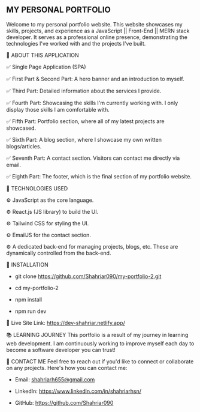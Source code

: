 ## MY PERSONAL PORTFOLIO

Welcome to my personal portfolio website. This website showcases my skills, projects, and experience as a JavaScript || Front-End || MERN stack developer. It serves as a professional online presence, demonstrating the technologies I've worked with and the projects I've built.

🚀 ABOUT THIS APPLICATION

✅ Single Page Application (SPA)

✅ First Part & Second Part: A hero banner and an introduction to myself.

✅ Third Part: Detailed information about the services I provide.

✅ Fourth Part: Showcasing the skills I'm currently working with. I only display those skills I am comfortable with.

✅ Fifth Part: Portfolio section, where all of my latest projects are showcased.

✅ Sixth Part: A blog section, where I showcase my own written blogs/articles.

✅ Seventh Part: A contact section. Visitors can contact me directly via email.

✅ Eighth Part: The footer, which is the final section of my portfolio website.

🚀 TECHNOLOGIES USED

⚙️ JavaScript as the core language.

⚙️ React.js (JS library) to build the UI.

⚙️ Tailwind CSS for styling the UI.

⚙️ EmailJS for the contact section.

⚙️ A dedicated back-end for managing projects, blogs, etc. These are dynamically controlled from the back-end.

🚀 INSTALLATION

- git clone https://github.com/Shahriar090/my-portfolio-2.git

- cd my-portfolio-2
- npm install
- npm run dev

🔗 Live Site Link: https://dev-shahriar.netlify.app/

📚 LEARNING JOURNEY
This portfolio is a result of my journey in learning web development. I am continuously working to improve myself each day to become a software developer you can trust!

💬 CONTACT ME
Feel free to reach out if you'd like to connect or collaborate on any projects. Here's how you can contact me:

- Email: shahriarh655@gmail.com

- LinkedIn: https://www.linkedin.com/in/shahriarhsn/

- GitHub: https://github.com/Shahriar090

